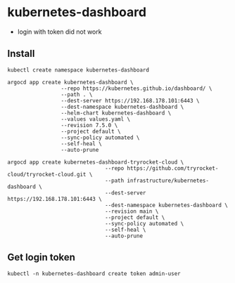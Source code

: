 # kubernetes-dashboard

- login with token did not work

## Install

    kubectl create namespace kubernetes-dashboard
    
    argocd app create kubernetes-dashboard \
                     --repo https://kubernetes.github.io/dashboard/ \
                     --path . \
                     --dest-server https://192.168.178.101:6443 \
                     --dest-namespace kubernetes-dashboard \
                     --helm-chart kubernetes-dashboard \
                     --values values.yaml \
                     --revision 7.5.0 \
                     --project default \
                     --sync-policy automated \
                     --self-heal \
                     --auto-prune

    argocd app create kubernetes-dashboard-tryrocket-cloud \
                                   --repo https://github.com/tryrocket-cloud/tryrocket-cloud.git \
                                   --path infrastructure/kubernetes-dashboard \
                                   --dest-server https://192.168.178.101:6443 \
                                   --dest-namespace kubernetes-dashboard \
                                   --revision main \
                                   --project default \
                                   --sync-policy automated \
                                   --self-heal \
                                   --auto-prune

## Get login token

    kubectl -n kubernetes-dashboard create token admin-user
